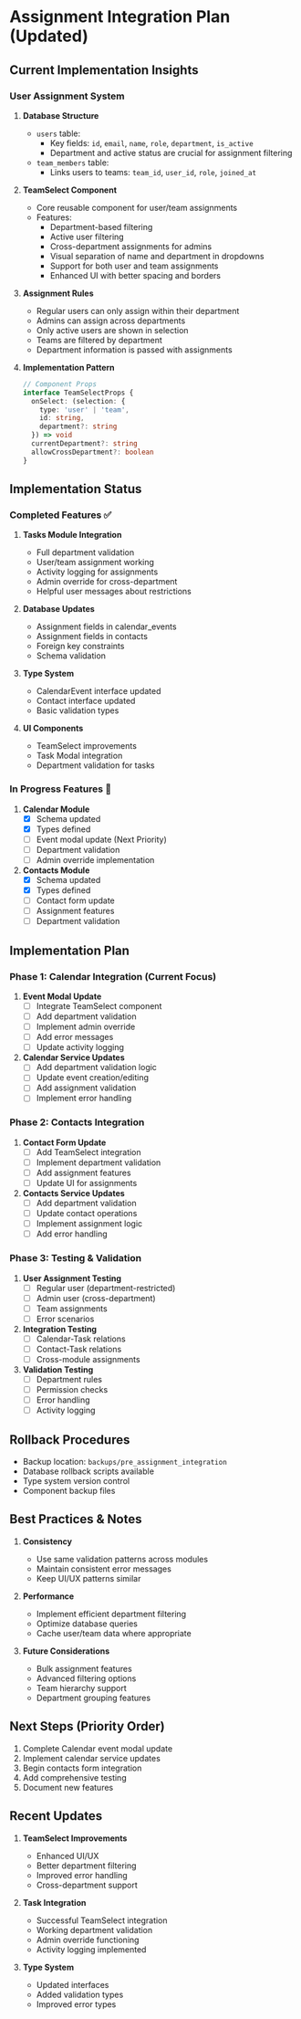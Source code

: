 # Assignment Integration Plan (Updated)

## Current Implementation Insights

### User Assignment System
1. **Database Structure**
   - `users` table:
     - Key fields: `id`, `email`, `name`, `role`, `department`, `is_active`
     - Department and active status are crucial for assignment filtering
   - `team_members` table:
     - Links users to teams: `team_id`, `user_id`, `role`, `joined_at`

2. **TeamSelect Component**
   - Core reusable component for user/team assignments
   - Features:
     - Department-based filtering
     - Active user filtering
     - Cross-department assignments for admins
     - Visual separation of name and department in dropdowns
     - Support for both user and team assignments
     - Enhanced UI with better spacing and borders

3. **Assignment Rules**
   - Regular users can only assign within their department
   - Admins can assign across departments
   - Only active users are shown in selection
   - Teams are filtered by department
   - Department information is passed with assignments

4. **Implementation Pattern**
   ```typescript
   // Component Props
   interface TeamSelectProps {
     onSelect: (selection: { 
       type: 'user' | 'team', 
       id: string, 
       department?: string 
     }) => void
     currentDepartment?: string
     allowCrossDepartment?: boolean
   }
   ```

## Implementation Status

### Completed Features ✅
1. **Tasks Module Integration**
   - Full department validation
   - User/team assignment working
   - Activity logging for assignments
   - Admin override for cross-department
   - Helpful user messages about restrictions

2. **Database Updates**
   - Assignment fields in calendar_events
   - Assignment fields in contacts
   - Foreign key constraints
   - Schema validation

3. **Type System**
   - CalendarEvent interface updated
   - Contact interface updated
   - Basic validation types

4. **UI Components**
   - TeamSelect improvements
   - Task Modal integration
   - Department validation for tasks

### In Progress Features 🔄

1. **Calendar Module**
   - [x] Schema updated
   - [x] Types defined
   - [ ] Event modal update (Next Priority)
   - [ ] Department validation
   - [ ] Admin override implementation

2. **Contacts Module**
   - [x] Schema updated
   - [x] Types defined
   - [ ] Contact form update
   - [ ] Assignment features
   - [ ] Department validation

## Implementation Plan

### Phase 1: Calendar Integration (Current Focus)
1. **Event Modal Update**
   - [ ] Integrate TeamSelect component
   - [ ] Add department validation
   - [ ] Implement admin override
   - [ ] Add error messages
   - [ ] Update activity logging

2. **Calendar Service Updates**
   - [ ] Add department validation logic
   - [ ] Update event creation/editing
   - [ ] Add assignment validation
   - [ ] Implement error handling

### Phase 2: Contacts Integration
1. **Contact Form Update**
   - [ ] Add TeamSelect integration
   - [ ] Implement department validation
   - [ ] Add assignment features
   - [ ] Update UI for assignments

2. **Contacts Service Updates**
   - [ ] Add department validation
   - [ ] Update contact operations
   - [ ] Implement assignment logic
   - [ ] Add error handling

### Phase 3: Testing & Validation
1. **User Assignment Testing**
   - [ ] Regular user (department-restricted)
   - [ ] Admin user (cross-department)
   - [ ] Team assignments
   - [ ] Error scenarios

2. **Integration Testing**
   - [ ] Calendar-Task relations
   - [ ] Contact-Task relations
   - [ ] Cross-module assignments

3. **Validation Testing**
   - [ ] Department rules
   - [ ] Permission checks
   - [ ] Error handling
   - [ ] Activity logging

## Rollback Procedures
- Backup location: `backups/pre_assignment_integration`
- Database rollback scripts available
- Type system version control
- Component backup files

## Best Practices & Notes
1. **Consistency**
   - Use same validation patterns across modules
   - Maintain consistent error messages
   - Keep UI/UX patterns similar

2. **Performance**
   - Implement efficient department filtering
   - Optimize database queries
   - Cache user/team data where appropriate

3. **Future Considerations**
   - Bulk assignment features
   - Advanced filtering options
   - Team hierarchy support
   - Department grouping features

## Next Steps (Priority Order)
1. Complete Calendar event modal update
2. Implement calendar service updates
3. Begin contacts form integration
4. Add comprehensive testing
5. Document new features

## Recent Updates
1. **TeamSelect Improvements**
   - Enhanced UI/UX
   - Better department filtering
   - Improved error handling
   - Cross-department support

2. **Task Integration**
   - Successful TeamSelect integration
   - Working department validation
   - Admin override functioning
   - Activity logging implemented

3. **Type System**
   - Updated interfaces
   - Added validation types
   - Improved error types